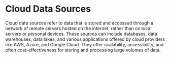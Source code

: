 # Cloud Data Sources

Cloud data sources refer to data that is stored and accessed through a network of remote servers hosted on the internet, rather than on local servers or personal devices. These sources can include databases, data warehouses, data lakes, and various applications offered by cloud providers like AWS, Azure, and Google Cloud. They offer scalability, accessibility, and often cost-effectiveness for storing and processing large volumes of data.